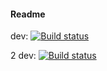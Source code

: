 #### Readme
dev: [![Build status](https://build.appcenter.ms/v0.1/apps/934d8a62-d752-445a-bf8f-c80aa44aa00f/branches/dev/badge)](https://appcenter.ms)

2
dev: [![Build status](https://build.appcenter.ms/v0.1/apps/9c523b99-1649-4f47-8bb3-0ba0d08e12f2/branches/dev/badge)](https://appcenter.ms)
